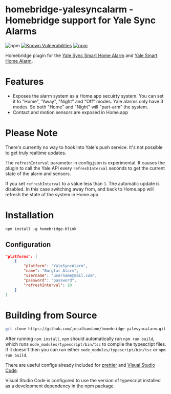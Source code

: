 # homebridge-yalesyncalarm - Homebridge support for Yale Sync Alarms

![npm](https://img.shields.io/npm/v/homebridge-yalesyncalarm)
[![Known Vulnerabilities](https://snyk.io//test/github/jonathandann/homebridge-yalesyncalarm/badge.svg?targetFile=package.json)](https://snyk.io//test/github/jonathandann/homebridge-yalesyncalarm/badge.svg?targetFile=package.json)
[![npm](https://img.shields.io/npm/l/blink.svg 'license')](https://github.com/jonathandann/homebridge-yalesyncalarm/blob/master/LICENSE)

Homebridge plugin for the [Yale Sync Smart Home Alarm](https://www.yale.co.uk/en/yale/couk/products/smart-living/smart-home-alarms/sync-smart-alarm/) and [Yale Smart Home Alarm](https://www.yale.co.uk/en/yale/couk/products/smart-living/smart-home-alarms/smart-home-alarm-starter-kit/).

# Features

- Exposes the alarm system as a Home.app secuirty system. You can set it to "Home", "Away", "Night" and "Off" modes. Yale alarms only have 3 modes. So both "Home" and "Night" will "part-arm" the system.
- Contact and motion sensors are exposed in Home.app

# Please Note

There's currently no way to hook into Yale's push service. It's not possible to get truly realtime updates.

The `refreshInterval` parameter in config.json is experimental. It causes the plugin to call the Yale API every `refreshInterval` seconds to get the current state of the alarm and sensors.

If you set `refreshInterval` to a value less than `1`. The automatic update is disabled. In this case switching away from, and back to Home.app will refresh the state of the system in Home.app.

# Installation

`npm install -g homebridge-blink`

## Configuration

```json
"platforms": [
    {
        "platform": "YaleSyncAlarm",
        "name": "Burglar Alarm",
        "username": "username@mail.com",
        "password": "password",
        "refreshInterval": 10
    }
]
```

# Building from Source

```bash
git clone https://github.com/jonathandann/homebridge-yalesyncalarm.git && cd homebridge-yalesyncalarm && npm install
```

After running `npm install`, `npm` should automatically run `npm run build`, which runs `node_modules/typescript/bin/tsc` to compile the typescript files. If it doesn't then you can run either `node_modules/typescript/bin/tsc` or `npm run build`.

There are useful configs already included for [prettier](https://prettier.io) and [Visual Studio Code](https://code.visualstudio.com).

Visual Studio Code is configured to use the version of typescript installed as a development dependency in the npm package.
